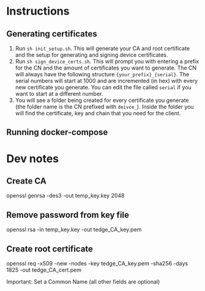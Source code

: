 # Instructions

## Generating certificates
1. Run ```sh init_setup.sh```. This will generate your CA and root certificate and the setup for generating and signing device certificates.
2. Run ```sh sign_device_certs.sh```. This will prompt you with entering a prefix for the CN and the amount of certificates you want to generate. The CN will always have the following structure ```{your_prefix}_{serial}```. The serial numbers will start at 1000 and are incremented (in hex) with every new certificate you generate. You can edit the file called ```serial``` if you want to start at a different number.
3. You will see a folder being created for every certificate you generate (the folder name is the CN prefixed with ```deivce_```). Inside the folder you will find the certificate, key and chain that you need for the client.

## Running docker-compose

# Dev notes
## Create CA
openssl genrsa -des3 -out temp_key.key 2048

## Remove password from key file

openssl rsa -in temp_key.key -out tedge_CA_key.pem

## Create root certificate
openssl req -x509 -new -nodes -key tedge_CA_key.pem -sha256 -days 1825 -out tedge_CA_cert.pem

Important: Set a Common Name (all other fields are optional)